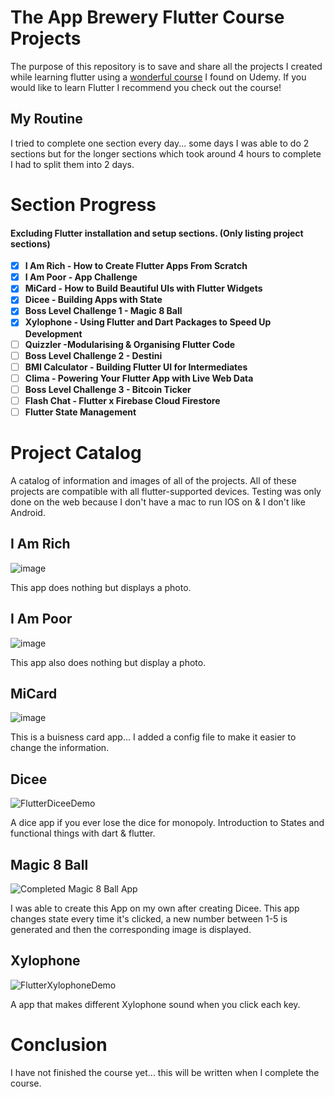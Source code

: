 
# The App Brewery Flutter Course Projects
The purpose of this repository is to save and share all the projects I created while learning flutter using a [wonderful course](https://www.udemy.com/share/101WB63@7BlmzVsKMT_RNfFF4HBD7RmH7W4-_yNVl946VrOeIM_gzCjWBbVlIlN6gZcSDAgf/) I found on Udemy. If you would like to learn Flutter I recommend you check out the course! 

## My Routine
I tried to complete one section every day... some days I was able to do 2 sections but for the longer sections which took around 4 hours to complete I had to split them into 2 days. 

# Section Progress
#### Excluding Flutter installation and setup sections. (Only listing project sections)

 - [x] **I Am Rich - How to Create Flutter Apps From Scratch**
 - [x] **I Am Poor - App Challenge**
 - [x] **MiCard - How to Build Beautiful UIs with Flutter Widgets**
 - [x] **Dicee - Building Apps with State**
 - [x] **Boss Level Challenge 1 - Magic 8 Ball**
 - [X] **Xylophone - Using Flutter and Dart Packages to Speed Up Development**
 - [ ] **Quizzler -Modularising & Organising Flutter Code**
 - [ ] **Boss Level Challenge 2 - Destini**
 - [ ] **BMI Calculator - Building Flutter UI for Intermediates**
 - [ ] **Clima - Powering Your Flutter App with Live Web Data**
 - [ ] **Boss Level Challenge 3 - Bitcoin Ticker**
 - [ ] **Flash Chat - Flutter x Firebase Cloud Firestore**
 - [ ] **Flutter State Management**

# Project Catalog
A catalog of information and images of all of the projects.
All of these projects are compatible with all flutter-supported devices. Testing was only done on the web because I don't have a mac to run IOS on & I don't like Android. 


## I Am Rich

![image](https://user-images.githubusercontent.com/25858828/163726622-92deb935-f153-4299-a39a-ef40b551dff7.png)

This app does nothing but displays a photo.

## I Am Poor

![image](https://user-images.githubusercontent.com/25858828/163726676-4ec88216-5197-46d1-a9d9-312540dc4508.png)

This app also does nothing but display a photo.

## MiCard

![image](https://user-images.githubusercontent.com/25858828/163726755-d5ce9b36-b2b8-4786-ad6d-e0324b02218c.png)

This is a buisness card app... I added a config file to make it easier to change the information. 


## Dicee

![FlutterDiceeDemo](https://user-images.githubusercontent.com/25858828/163726975-f048740c-d2d4-48a2-b971-96b07eefbc80.gif)

A dice app if you ever lose the dice for monopoly. Introduction to States and functional things with dart & flutter.


## Magic 8 Ball
![Completed Magic 8 Ball App](https://user-images.githubusercontent.com/25858828/163725787-440bb5c8-3ebf-4cd9-9ffa-ca3f5f0c8b94.gif)

I was able to create this App on my own after creating Dicee. This app changes state every time it's clicked, a new number between 1-5 is generated and then the corresponding image is displayed. 


## Xylophone

![FlutterXylophoneDemo](https://user-images.githubusercontent.com/25858828/163802695-d81bba4d-58d9-476b-a6d9-e0c6f0e447a6.gif)

A app that makes different Xylophone sound when you click each key.

# Conclusion 
I have not finished the course yet... this will be written when I complete the course. 
